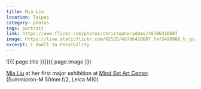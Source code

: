 ```yaml
---
title: Mia Liu
location: Taipei
category: photos
tags: portrait
link: https://www.flickr.com/photos/christopheradams/48786410687
image: https://live.staticflickr.com/65535/48786410687_faf5499988_b.jpg
excerpt: I dwell in Possibility
---
```


![{{ page.title }}]({{ page.image }})

[Mia Liu] at her first major exhibition at [Mind Set Art Center].  
(Summicron-M 50mm f/2, Leica M10)

[Mia Liu]: http://miawenhsuanliu.com/
[Mind Set Art Center]: http://www.art-msac.com/
